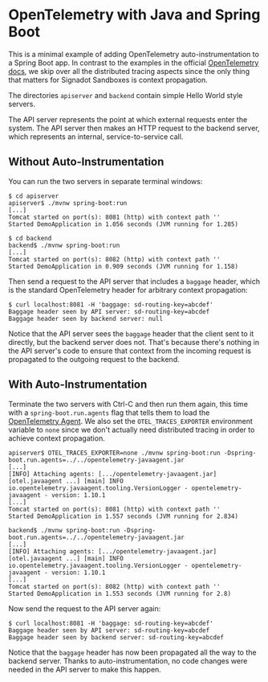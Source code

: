 # OpenTelemetry with Java and Spring Boot

This is a minimal example of adding OpenTelemetry auto-instrumentation to a Spring Boot app.
In contrast to the examples in the official [OpenTelemetry docs](https://opentelemetry.io/docs/instrumentation/java/examples/),
we skip over all the distributed tracing aspects since the only thing that matters
for Signadot Sandboxes is context propagation.

The directories `apiserver` and `backend` contain simple Hello World style servers.

The API server represents the point at which external requests enter the system.
The API server then makes an HTTP request to the backend server, which represents
an internal, service-to-service call.

## Without Auto-Instrumentation

You can run the two servers in separate terminal windows:

```console
$ cd apiserver
apiserver$ ./mvnw spring-boot:run
[...]
Tomcat started on port(s): 8081 (http) with context path ''
Started DemoApplication in 1.056 seconds (JVM running for 1.285)
```

```console
$ cd backend
backend$ ./mvnw spring-boot:run
[...]
Tomcat started on port(s): 8082 (http) with context path ''
Started DemoApplication in 0.909 seconds (JVM running for 1.158)
```

Then send a request to the API server that includes a `baggage` header, which is
the standard OpenTelemetry header for arbitrary context propagation:

```console
$ curl localhost:8081 -H 'baggage: sd-routing-key=abcdef'
Baggage header seen by API server: sd-routing-key=abcdef
Baggage header seen by backend server: null
```

Notice that the API server sees the `baggage` header that the client sent to it
directly, but the backend server does not. That's because there's nothing in the
API server's code to ensure that context from the incoming request is propagated
to the outgoing request to the backend.

## With Auto-Instrumentation

Terminate the two servers with Ctrl-C and then run them again, this time with
a `spring-boot.run.agents` flag that tells them to load the [OpenTelemetry Agent](https://opentelemetry.io/docs/instrumentation/java/automatic/).
We also set the `OTEL_TRACES_EXPORTER` environment variable to `none` since we
don't actually need distributed tracing in order to achieve context propagation.

```console
apiserver$ OTEL_TRACES_EXPORTER=none ./mvnw spring-boot:run -Dspring-boot.run.agents=../../opentelemetry-javaagent.jar
[...]
[INFO] Attaching agents: [.../opentelemetry-javaagent.jar]
[otel.javaagent ...] [main] INFO io.opentelemetry.javaagent.tooling.VersionLogger - opentelemetry-javaagent - version: 1.10.1
[...]
Tomcat started on port(s): 8081 (http) with context path ''
Started DemoApplication in 1.557 seconds (JVM running for 2.834)
```

```console
backend$ ./mvnw spring-boot:run -Dspring-boot.run.agents=../../opentelemetry-javaagent.jar
[...]
[INFO] Attaching agents: [.../opentelemetry-javaagent.jar]
[otel.javaagent ...] [main] INFO io.opentelemetry.javaagent.tooling.VersionLogger - opentelemetry-javaagent - version: 1.10.1
[...]
Tomcat started on port(s): 8082 (http) with context path ''
Started DemoApplication in 1.553 seconds (JVM running for 2.8)
```

Now send the request to the API server again:

```console
$ curl localhost:8081 -H 'baggage: sd-routing-key=abcdef'
Baggage header seen by API server: sd-routing-key=abcdef
Baggage header seen by backend server: sd-routing-key=abcdef
```

Notice that the `baggage` header has now been propagated all the way to the
backend server. Thanks to auto-instrumentation, no code changes were needed in
the API server to make this happen.
